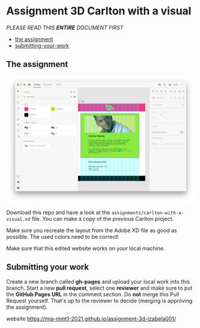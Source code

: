 # Assignment 3D Carlton with a visual

*PLEASE READ THIS **ENTIRE** DOCUMENT FIRST*

* [the assignment](#the-assignment)
* [submitting-your-work](#submitting-your-work)


## The assignment

![Carlton website screenshot](assignment/carlton-with-a-visual.png)

Download this repo and have a look at the ```assignments/carlton-with-a-visual.xd``` file. You can make a copy of the previous Carlton project.

Make sure you recreate the layout from the Adobe XD file as good as possible. The used colors need to be correct!

Make sure that this edited website works on your local machine. 

## Submitting your work
Create a new branch called **gh-pages** and upload your local work into this branch.
Start a new **pull request**, select one **reviewer** and make sure to put the **GitHub Pages URL** in the comment section. Do **not** merge this Pull Request yourself. That's up to the reviewer to decide (merging is approving the assignment).

website
https://mia-mmt1-2021.github.io/assignment-3d-Izabela001/
